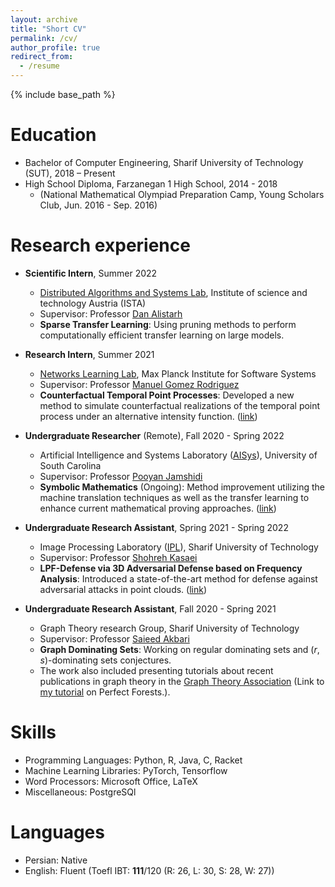 ```yaml
---
layout: archive
title: "Short CV"
permalink: /cv/
author_profile: true
redirect_from:
  - /resume
---
```


{% include base_path %}

Education
======
* Bachelor of Computer Engineering, Sharif University of Technology (SUT), 2018 – Present 
* High School Diploma, Farzanegan 1 High School, 2014 - 2018 
  * (National Mathematical Olympiad Preparation Camp, Young Scholars Club, Jun. 2016 - Sep. 2016)

Research experience
======
* **Scientific Intern**, Summer 2022 
  * [Distributed Algorithms and Systems Lab](https://ist.ac.at/en/research/alistarh-group/), Institute of science and technology Austria (ISTA)
  * Supervisor: Professor [Dan Alistarh](https://people.csail.mit.edu/alistarh/)
  * **Sparse Transfer Learning**: Using pruning methods to perform computationally efficient transfer learning on large models.

* **Research Intern**, Summer 2021 
  * [Networks Learning Lab](https://github.com/Networks-Learning), Max Planck Institute for Software Systems
  * Supervisor: Professor [Manuel Gomez Rodriguez](https://people.mpi-sws.org/~manuelgr/)
  * **Counterfactual Temporal Point Processes**: Developed a new method to simulate counterfactual realizations of the temporal point process under an alternative intensity function. ([link](https://knoorbakhsh.github.io/publication/countercaftual-tpp))


* **Undergraduate Researcher** (Remote), Fall 2020 - Spring 2022
  * Artificial Intelligence and Systems Laboratory ([AISys](https://pooyanjamshidi.github.io/AISys/)), University of South Carolina
  * Supervisor: Professor [Pooyan Jamshidi](https://pooyanjamshidi.github.io/)
  * **Symbolic Mathematics** (Ongoing): Method improvement utilizing the machine translation techniques as well as the  transfer learning to enhance current mathematical proving approaches. ([link](https://knoorbakhsh.github.io/publication/symbolic-math))

* **Undergraduate Research Assistant**, Spring 2021 - Spring 2022
  * Image Processing Laboratory ([IPL](http://ipl.ce.sharif.edu/)), Sharif University of Technology
  * Supervisor: Professor [Shohreh Kasaei](https://scholar.google.com/citations?user=mvx4PvgAAAAJ&hl=en)
  * **LPF-Defense via 3D Adversarial Defense based on Frequency Analysis**: Introduced a state-of-the-art method for defense against adversarial attacks in point clouds. ([link](https://knoorbakhsh.github.io/publication/lpf-defense))

* **Undergraduate Research Assistant**, Fall 2020 - Spring 2021
  * Graph Theory research Group, Sharif University of Technology
  * Supervisor: Professor [Saieed Akbari](https://scholar.google.com/citations?user=1Lozhc4AAAAJ&hl=en)
  * **Graph Dominating Sets**: Working on regular dominating sets and $(r,\, s)$-dominating sets conjectures.
  * The work also included presenting tutorials about recent publications in graph theory in the [Graph Theory Association](https://graphtheoryassociation.com/) (Link to [my tutorial](https://graphtheoryassociation.com/perfect-forests-by-kimia-noorbakhsh/) on Perfect Forests.).

  
Skills
======
* Programming Languages: Python, R, Java, C, Racket
* Machine Learning Libraries: PyTorch, Tensorflow
* Word Processors: Microsoft Office, LaTeX
* Miscellaneous: PostgreSQl

Languages
======
* Persian: Native
* English: Fluent (Toefl IBT: **111**/120 (R: 26, L: 30, S: 28, W: 27))

<!-- Publications
======
  <ul>{% for post in site.publications %}
    {% include archive-single-cv.html %}
  {% endfor %}</ul>
  
Talks
======
  <ul>{% for post in site.talks %}
    {% include archive-single-talk-cv.html %}
  {% endfor %}</ul>
  
Teaching
======
  <ul>{% for post in site.teaching %}
    {% include archive-single-cv.html %}
  {% endfor %}</ul>
  
Service and leadership
======
* Currently signed in to 43 different slack teams --> 